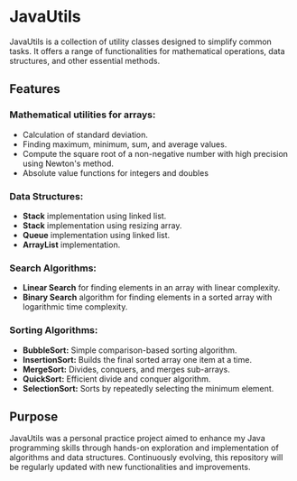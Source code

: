 # JavaUtils
JavaUtils is a collection of utility classes designed to simplify common tasks.
It offers a range of functionalities for mathematical operations, data structures,
and other essential methods.

## Features

### Mathematical utilities for arrays:
- Calculation of standard deviation.
- Finding maximum, minimum, sum, and average values.
- Compute the square root of a non-negative number with high precision using Newton's method.
- Absolute value functions for integers and doubles
### Data Structures:
- **Stack** implementation using linked list.
- **Stack** implementation using resizing array.
- **Queue** implementation using linked list.
- **ArrayList** implementation.
### Search Algorithms:
- **Linear Search** for finding elements in an array with linear complexity.
- **Binary Search** algorithm for finding elements in a sorted array with logarithmic time complexity.
### Sorting Algorithms:
- **BubbleSort:** Simple comparison-based sorting algorithm. 
- **InsertionSort:** Builds the final sorted array one item at a time. 
- **MergeSort:** Divides, conquers, and merges sub-arrays. 
- **QuickSort:** Efficient divide and conquer algorithm. 
- **SelectionSort:** Sorts by repeatedly selecting the minimum element.

## Purpose
JavaUtils was a personal practice project aimed to enhance my Java programming
skills through hands-on exploration and implementation of algorithms and data structures.
Continuously evolving, this repository will be regularly updated with new functionalities and improvements.